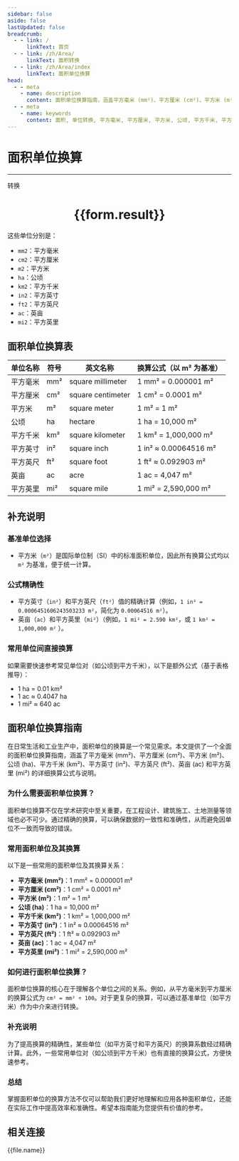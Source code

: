 ```yaml
---
sidebar: false
aside: false
lastUpdated: false
breadcrumb:
  - - link: /
      linkText: 首页
  - - link: /zh/Area/
      linkText: 面积转换
  - - link: /zh/Area/index
      linkText: 面积单位换算
head:
  - - meta
    - name: description
      content: 面积单位换算指南，涵盖平方毫米 (mm²)、平方厘米 (cm²)、平方米 (m²)、公顷 (ha)、平方千米 (km²)、平方英寸 (in²)、平方英尺 (ft²)、英亩 (ac)、平方英里 (mi²) 的详细换算公式与说明。
  - - meta
    - name: keywords
      content: 面积, 单位转换, 平方毫米, 平方厘米, 平方米, 公顷, 平方千米, 平方英寸, 平方英尺, 英亩, 平方英里, 换算公式, 单位换算指南
---
```

# 面积单位换算
---
<script setup>
import { onMounted, reactive, inject ,ref  } from 'vue'
import { NButton,NForm ,NFormItem,NInput,NInputNumber,NSelect,NCard,useMessage ,NGrid ,NGi } from 'naive-ui'
import { defineClientComponent } from 'vitepress'
import { Area } from '../../files';
const convert = inject('convert')
const options =  [
  { "label": "平方毫米", "value": "mm2" },
  { "label": "平方厘米", "value": "cm2" },
  { "label": "平方米", "value": "m2" },
  { "label": "公顷", "value": "ha" },
  { "label": "平方千米", "value": "km2" },
  { "label": "平方英寸", "value": "in2" },
  { "label": "平方英尺", "value": "ft2" },
  { "label": "英亩", "value": "ac" },
  { "label": "平方英里", "value": "mi2" }
];
const formRef = ref(null);
const rules = {
  number:{
    required: true,
    type: 'number',
    trigger: "blur"
  },
  to:{
    required: true,
    trigger: "select"
  },
  from:{
    required: true,
    trigger: "select"
  }
}
const form = reactive({
  number:null,
  to:'',
  from:'',
  result:'',
  title:'面积单位换算',
})
const convertHandler = (e) => {
   e.preventDefault();
  formRef.value?.validate((errors)=>{
    if (!errors) {
      form.result = `${form.number}${form.from} = ${convert(form.number).from(form.from).to(form.to)}${form.to}`
    }
  })
}
</script>

<n-form size="large" :model="form" ref='formRef' :rules="rules">
  <n-form-item label="数值"  path="number">
    <n-input-number size="large" style="width:100%" :min="0" v-model:value="form.number"   placeholder="请输入要转换的数值" />
  </n-form-item>
  <n-form-item label="从" path="from">
    <n-select  size="large" :options="options" v-model:value="form.from" placeholder="请选择原始单位" />
  </n-form-item>
  <n-form-item label="到" path="to">
    <n-select  size="large" :options="options" v-model:value="form.to" placeholder="请选择转换单位" />
  </n-form-item>
  <n-form-item>
    <n-button type="primary" style="width:100%" @click="convertHandler">转换</n-button>
  </n-form-item>
</n-form>
<n-card  embedded :bordered="false" hoverable>
  <div  style="text-align:center">
    <h1>{{form.result}}</h1>
  </div>
</n-card>


这些单位分别是：
- `mm2`：平方毫米
- `cm2`：平方厘米
- `m2`：平方米
- `ha`：公顷
- `km2`：平方千米
- `in2`：平方英寸
- `ft2`：平方英尺
- `ac`：英亩
- `mi2`：平方英里

## 面积单位换算表

| 单位名称 | 符号  | 英文名称              | 换算公式（以 m² 为基准）        |
| ---- | --- | ----------------- | --------------------- |
| 平方毫米 | mm² | square millimeter | 1 mm² = 0.000001 m²   |
| 平方厘米 | cm² | square centimeter | 1 cm² = 0.0001 m²     |
| 平方米  | m²  | square meter      | 1 m² = 1 m²           |
| 公顷   | ha  | hectare           | 1 ha = 10,000 m²      |
| 平方千米 | km² | square kilometer  | 1 km² = 1,000,000 m²  |
| 平方英寸 | in² | square inch       | 1 in² ≈ 0.00064516 m² |
| 平方英尺 | ft² | square foot       | 1 ft² ≈ 0.092903 m²   |
| 英亩   | ac  | acre              | 1 ac = 4,047 m²       |
| 平方英里 | mi² | square mile       | 1 mi² = 2,590,000 m²  |


## 补充说明

### 基准单位选择

- 平方米（`m²`）是国际单位制（SI）中的标准面积单位，因此所有换算公式均以 `m²` 为基准，便于统一计算。

### 公式精确性

- 平方英寸（`in²`）和平方英尺（`ft²`）值的精确计算（例如，`1 in² = 0.0006451606243503233 m²`，简化为 `0.00064516 m²`）。
- 英亩（`ac`）和平方英里（`mi²`）（例如，`1 mi² = 2.590 km²`，或 `1 km² = 1,000,000 m²` ）。

### 常用单位间直接换算

如果需要快速参考常见单位对（如公顷到平方千米），以下是额外公式（基于表格推导）：

- 1 ha = 0.01 km²
- 1 ac ≈ 0.4047 ha
- 1 mi² ≈ 640 ac


<div class="seo-article">
  <h2>面积单位换算指南</h2>
  <p>在日常生活和工业生产中，面积单位的换算是一个常见需求。本文提供了一个全面的面积单位换算指南，涵盖了平方毫米 (mm²)、平方厘米 (cm²)、平方米 (m²)、公顷 (ha)、平方千米 (km²)、平方英寸 (in²)、平方英尺 (ft²)、英亩 (ac) 和平方英里 (mi²) 的详细换算公式与说明。</p>

  <h3>为什么需要面积单位换算？</h3>
  <p>面积单位换算不仅在学术研究中至关重要，在工程设计、建筑施工、土地测量等领域也必不可少。通过精确的换算，可以确保数据的一致性和准确性，从而避免因单位不一致而导致的错误。</p>

  <h3>常用面积单位及其换算</h3>
  <p>以下是一些常用的面积单位及其换算关系：</p>
  <ul>
    <li><strong>平方毫米 (mm²)</strong>：1 mm² = 0.000001 m²</li>
    <li><strong>平方厘米 (cm²)</strong>：1 cm² = 0.0001 m²</li>
    <li><strong>平方米 (m²)</strong>：1 m² = 1 m²</li>
    <li><strong>公顷 (ha)</strong>：1 ha = 10,000 m²</li>
    <li><strong>平方千米 (km²)</strong>：1 km² = 1,000,000 m²</li>
    <li><strong>平方英寸 (in²)</strong>：1 in² ≈ 0.00064516 m²</li>
    <li><strong>平方英尺 (ft²)</strong>：1 ft² ≈ 0.092903 m²</li>
    <li><strong>英亩 (ac)</strong>：1 ac = 4,047 m²</li>
    <li><strong>平方英里 (mi²)</strong>：1 mi² = 2,590,000 m²</li>
  </ul>

  <h3>如何进行面积单位换算？</h3>
  <p>面积单位换算的核心在于理解各个单位之间的关系。例如，从平方毫米到平方厘米的换算公式为 <code>cm² = mm² ÷ 100</code>。对于更复杂的换算，可以通过基准单位（如平方米）作为中介来进行转换。</p>

  <h3>补充说明</h3>
  <p>为了提高换算的精确性，某些单位（如平方英寸和平方英尺）的换算系数经过精确计算。此外，一些常用单位对（如公顷到平方千米）也有直接的换算公式，方便快速参考。</p>

  <h3>总结</h3>
  <p>掌握面积单位的换算方法不仅可以帮助我们更好地理解和应用各种面积单位，还能在实际工作中提高效率和准确性。希望本指南能为您提供有价值的参考。</p>
</div>

## 相关连接
<n-grid x-gap="12" :cols="3">
  <n-gi v-for="(file, index) in Area" :key="index">
    <n-button
      text
      tag="a"
      :href="file.path"
      type="primary"
    >
      {{file.name}}
    </n-button>
  </n-gi>
</n-grid>

